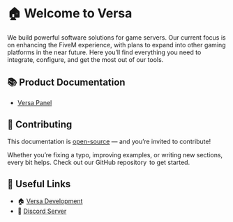 # 🏠 Welcome to Versa

We build powerful software solutions for game servers. Our current focus is on enhancing the FiveM experience, with plans to expand into other gaming platforms in the near future. Here you’ll find everything you need to integrate, configure, and get the most out of our tools.

## 📚 Product Documentation
- [Versa Panel](/panel/intro)

## 🤝 Contributing
This documentation is [open-source](https://github.com/versa-development/documentation) — and you’re invited to contribute!

Whether you’re fixing a typo, improving examples, or writing new sections, every bit helps. Check out our GitHub repository  to get started.

## 🔗 Useful Links
* 🏠 [Versa Development](https://versadevelopment.net)
* 💬 [Discord Server](https://discord.gg/FsrujTDbvg)